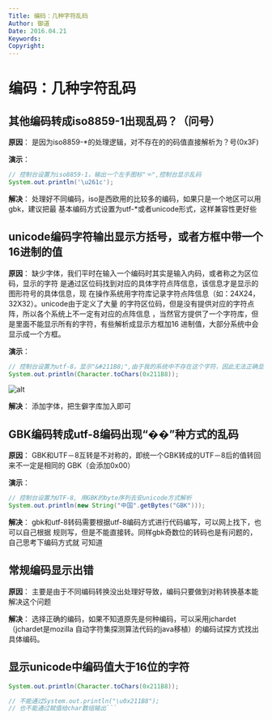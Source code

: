 ```yaml
---
Title: 编码：几种字符乱码
Author: 御道
Date: 2016.04.21
Keywords:
Copyright:
---
```


# 编码：几种字符乱码



## 其他编码转成iso8859-1出现乱码？（问号）

**原因**：
是因为iso8859-*的处理逻辑，对不存在的的码值直接解析为？号(0x3F)

**演示**：

```Java
// 控制台设置为iso8859-1，输出一个左手图标"☜",控制台显示乱码
System.out.println('\u261c');
```

**解决**：
处理好不同编码，iso是西欧用的比较多的编码，如果只是一个地区可以用gbk，建议把最
基本编码方式设置为utf-*或者unicode形式，这样兼容性更好些

## unicode编码字符输出显示方括号，或者方框中带一个16进制的值

**原因**：
缺少字体，我们平时在输入一个编码时其实是输入内码，或者称之为区位码，显示的字符
是通过区位码找到对应的具体字符点阵信息，该信息才是显示的图形符号的具体信息，现
在操作系统用字符库记录字符点阵信息（如：24X24，32X32）。unicode由于定义了大量
的字符区位码，但是没有提供对应的字符点阵，所以各个系统上不一定有对应的点阵信息
，当然官方提供了一个字符库，但是里面不能显示所有的字符，有些解析成显示方框加16
进制值，大部分系统中会显示成一个方框。

**演示**：

```java
// 控制台设置为utf-8，显示"&#211B8;",由于我的系统中不存在这个字符，因此无法正确显示该字符
System.out.println(Character.toChars(0x211B8));
```

![alt](../../../assets/images/2019-05-23_1.png "字符图")

**解决**：
添加字体，把生僻字库加入即可

## GBK编码转成utf-8编码出现“��”种方式的乱码

**原因**：
GBK和UTF－8互转是不对称的，即统一个GBK转成的UTF－8后的值转回来不一定是相同的
GBK（会添加0x00）

**演示**：

```java
// 控制台设置为UTF-8, 用GBK的byte序列去安unicode方式解析
System.out.println(new String("中国".getBytes("GBK")));
```

**解决**：
gbk和utf-8转码需要根据utf-8编码方式进行代码编写，可以网上找下，也可以自己根据
规则写，但是不能直接转。同样gbk奇数位的转码也是有问题的，自己思考下编码方式就
可知道

## 常规编码显示出错

**原因**：
主要是由于不同编码转换没出处理好导致，编码只要做到对称转换基本能解决这个问题

**解决**：
选择正确的编码，如果不知道原先是何种编码，可以采用jchardet（jchardet是mozilla
自动字符集探测算法代码的java移植）的编码试探方式找出具体编码。

## 显示unicode中编码值大于16位的字符

```java
System.out.println(Character.toChars(0x211B8));

// 不能通过System.out.println("\u0x211B8");
// 也不能通过赋值给char数组输出```
```
